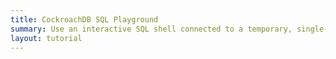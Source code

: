 ```yaml
---
title: CockroachDB SQL Playground
summary: Use an interactive SQL shell connected to a temporary, single-node CockroachDB cluster.
layout: tutorial
---
```


<div
  data-katacoda-id="cockroachlabs/playground"
  data-katacoda-color="#222"
  data-katacoda-secondary="#37A806"  
  style="height: 91vh; width: 100%;">
</div>

<script>
  if(window.location.href.indexOf('/cockroachdb-playground') > 0){
    document.querySelector('#content').style.paddingTop = '100px';
  }
</script>
<script src="//katacoda.com/embed.js"></script>
